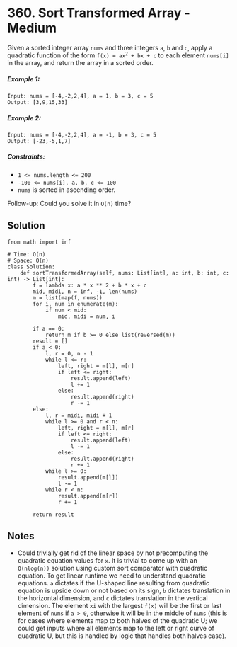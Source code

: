 # 360. Sort Transformed Array - Medium

Given a sorted integer array `nums` and three integers `a`, `b` and `c`, apply a quadratic function of the form <code>f(x) = ax<sup>2</sup> + bx + c</code> to each element `nums[i]` in the array, and return the array in a sorted order.

##### Example 1:

```
Input: nums = [-4,-2,2,4], a = 1, b = 3, c = 5
Output: [3,9,15,33]
```

##### Example 2:

```
Input: nums = [-4,-2,2,4], a = -1, b = 3, c = 5
Output: [-23,-5,1,7]
```

##### Constraints:

- `1 <= nums.length <= 200`
- `-100 <= nums[i], a, b, c <= 100`
- `nums` is sorted in ascending order.

Follow-up: Could you solve it in `O(n)` time?

## Solution

```
from math import inf

# Time: O(n)
# Space: O(n)
class Solution:
    def sortTransformedArray(self, nums: List[int], a: int, b: int, c: int) -> List[int]:
        f = lambda x: a * x ** 2 + b * x + c
        mid, midi, n = inf, -1, len(nums)
        m = list(map(f, nums))
        for i, num in enumerate(m):
            if num < mid:
                mid, midi = num, i

        if a == 0:
            return m if b >= 0 else list(reversed(m))
        result = []
        if a < 0:
            l, r = 0, n - 1
            while l <= r:
                left, right = m[l], m[r]
                if left <= right:
                    result.append(left)
                    l += 1
                else:
                    result.append(right)
                    r -= 1
        else:
            l, r = midi, midi + 1
            while l >= 0 and r < n:
                left, right = m[l], m[r]
                if left <= right:
                    result.append(left)
                    l -= 1
                else:
                    result.append(right)
                    r += 1
            while l >= 0:
                result.append(m[l])
                l -= 1
            while r < n:
                result.append(m[r])
                r += 1

        return result
```

## Notes
- Could trivially get rid of the linear space by not precomputing the quadratic equation values for `x`. It is trivial to come up with an `O(nlog(n))` solution using custom sort comparator with quadratic equation. To get linear runtime we need to understand quadratic equations. `a` dictates if the U-shaped line resulting from quadratic equation is upside down or not based on its sign, `b` dictates translation in the horizontal dimension, and `c` dictates translation in the vertical dimension. The element `xi` with the largest `f(x)` will be the first or last element of `nums` if `a > 0`, otherwise it will be in the middle of `nums` (this is for cases where elements map to both halves of the quadratic U; we could get inputs where all elements map to the left or right curve of quadratic U, but this is handled by logic that handles both halves case).